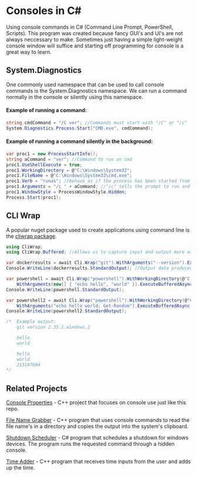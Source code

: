# Consoles in C#
Using console commands in C# (Command Line Prompt, PowerShell, Scripts). This program was created because fancy GUI's and UI's are not always neccessary to make. Sometimes just having a simple light-weight console window will suffice and starting off programming for console is a great way to learn.

**System.Diagnostics**
-------------------------
One commonly used namespace that can be used to call console commands is the System.Diagnostics namespace. We can run a command normally in the console or silently using this namespace.

#### Example of running a command:
```cs
string cmdCommand = "/C ver"; //Commands must start with "/C" or "/c"
System.Diagnostics.Process.Start("CMD.exe", cmdCommand);
```

#### Example of running a command silently in the background:
```cs
var proc1 = new ProcessStartInfo();
string aCommand = "ver"; //Command to run on cmd
proc1.UseShellExecute = true;
proc1.WorkingDirectory = @"C:\Windows\System32";
proc1.FileName = @"C:\Windows\System32\cmd.exe";
proc1.Verb = "runas"; //behave as if the process has been started from Explorer with the "Run as Administrator" menu command
proc1.Arguments = "/c " + aCommand; //"/c" tells the prompt to run and terminate afterwards | "/k" executes a process passed as an argument
proc1.WindowStyle = ProcessWindowStyle.Hidden;
Process.Start(proc1);
```

## CLI Wrap
A popular nuget package used to create applications using command line is the [cliwrap package](https://github.com/Tyrrrz/CliWrap).

```cs
using CliWrap;
using CliWrap.Buffered; //Allows us to capture input and output more easily

var dockerresults = await Cli.Wrap("git").WithArguments("--version").ExecuteBufferedAsync();
Console.WriteLine(dockerresults.StandardOutput); //Output data produced by underlying process

var powershell = await Cli.Wrap("powershell").WithWorkingDirectory(@"C:\").
    WithArguments(new[] { "echo hello", "world" }).ExecuteBufferedAsync();
Console.WriteLine(powershell.StandardOutput);

var powershell2 = await Cli.Wrap("powershell").WithWorkingDirectory(@"C:\").
    WithArguments("echo hello world; Get-Random").ExecuteBufferedAsync();
Console.WriteLine(powershell2.StandardOutput);

/*  Example output:
    git version 2.35.1.windows.2

    hello
    world

    hello
    world
    213197604
*/
```

**Related Projects**
----------
[Console Properties](https://github.com/Kttra/ConsoleProperties) - C++ project that focuses on console use just like this repo.

[File Name Grabber](https://github.com/Kttra/FileNameGrabber) - C++ program that uses console commands to read the file name's in a directory and copies the output into the system's clipboard.

[Shutdown Scheduler](https://github.com/Kttra/ShutdownScheduler) - C# program that schedules a shutdown for windows devices. The program runs the requested command through a hidden console.

[Time Adder](https://github.com/Kttra/TimeAdder) - C++ program that receives time inputs from the user and adds up the time.
